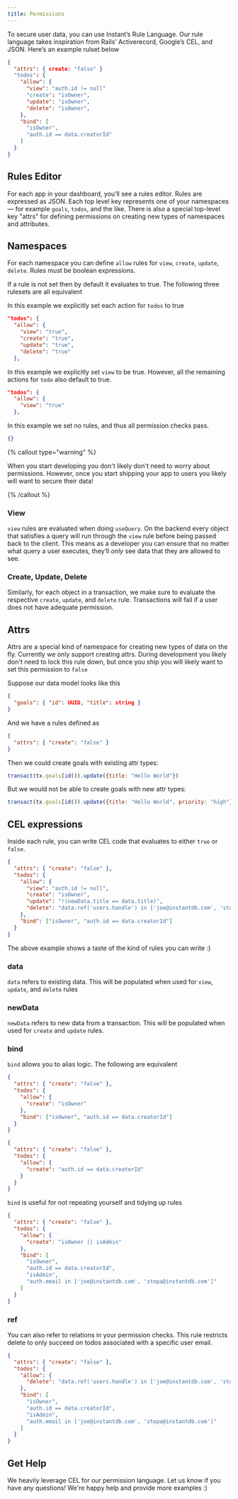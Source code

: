 ```yaml
---
title: Permissions
---
```


To secure user data, you can use Instant’s Rule Language. Our rule language
takes inspiration from Rails’ Activerecord, Google’s CEL, and JSON.
Here’s an example rulset below

```json
{
  "attrs": { create: "false" }
  "todos": {
    "allow": {
      "view": "auth.id != null"
      "create": "isOwner",
      "update": "isOwner",
      "delete": "isOwner",
    },
    "bind": [
      "isOwner",
      "auth.id == data.creatorId"
    ]
  }
}
```

## Rules Editor

For each app in your dashboard, you’ll see a rules editor. Rules are expressed
as JSON. Each top level key represents one of your namespaces — for example
`goals`, `todos`, and the like. There is also a special top-level key "attrs" for
defining permissions on creating new types of namespaces and attributes.

## Namespaces

For each namespace you can define `allow` rules for `view`, `create`, `update`, `delete`. Rules
must be boolean expressions.

If a rule is not set then by default it evaluates to true. The following three
rulesets are all equivalent

In this example we explicitly set each action for `todos` to true

```json
"todos": {
  "allow": {
    "view": "true",
    "create": "true",
    "update": "true",
    "delete": "true"
  },
```

In this example we explicitly set `view` to be true. However, all the remaining
actions for `todo` also default to true.

```json
"todos": {
  "allow": {
    "view": "true"
  },
```

In this example we set no rules, and thus all permission checks pass.

```json
{}
```

{% callout type="warning" %}

When you start developing you don't likely don't need to worry about
permissions. However, once you start shipping your app to users you likely will
want to secure their data!

{% /callout %}

### View

`view` rules are evaluated when doing `useQuery`. On the backend every object
that satisfies a query will run through the `view` rule before being passed back
to the client. This means as a developer you can ensure that no matter what query
a user executes, they’ll _only_ see data that they are allowed to see.

### Create, Update, Delete

Similarly, for each object in a transaction, we make sure to evaluate the respective `create`, `update`, and `delete` rule.
Transactions will fail if a user does not have adequate permission.

## Attrs

Attrs are a special kind of namespace for creating new types of data on the fly.
Currently we only support creating attrs. During development you likely don't
need to lock this rule down, but once you ship you will likely want to set this
permission to `false`

Suppose our data model looks like this

```json
{
  "goals": { "id": UUID, "title": string }
}
```

And we have a rules defined as

```json
{
  "attrs": { "create": "false" }
}
```

Then we could create goals with existing attr types:

```javascript
transact(tx.goals[id()).update({title: "Hello World"})
```

But we would not be able to create goals with new attr types:

```javascript
transact(tx.goals[id()).update({title: "Hello World", priority: "high"})
```

## CEL expressions

Inside each rule, you can write CEL code that evaluates to either `true` or `false`.

```json
{
  "attrs": { "create": "false" },
  "todos": {
    "allow": {
      "view": "auth.id != null",
      "create": "isOwner",
      "update": "!(newData.title == data.title)",
      "delete": "data.ref('users.handle') in ['joe@instantdb.com', 'stopa@instantdb.com']"
    },
    "bind": ["isOwner", "auth.id == data.creatorId"]
  }
}
```

The above example shows a taste of the kind of rules you can write :)

### data

`data` refers to existing data. This will be populated when used for `view`, `update`, and `delete` rules

### newData

`newData` refers to new data from a transaction. This will be populated when
used for `create` and `update` rules.

### bind

`bind` allows you to alias logic. The following are equivalent

```json
{
  "attrs": { "create": "false" },
  "todos": {
    "allow": {
      "create": "isOwner"
    },
    "bind": ["isOwner", "auth.id == data.creatorId"]
  }
}
```

```json
{
  "attrs": { "create": "false" },
  "todos": {
    "allow": {
      "create": "auth.id == data.creatorId"
    }
  }
}
```

`bind` is useful for not repeating yourself and tidying up rules

```json
{
  "attrs": { "create": "false" },
  "todos": {
    "allow": {
      "create": "isOwner || isAdmin"
    },
    "bind": [
      "isOwner",
      "auth.id == data.creatorId",
      "isAdmin",
      "auth.email in ['joe@instantdb.com', 'stopa@instantdb.com']"
    ]
  }
}
```

### ref

You can also refer to relations in your permission checks. This rule restricts
delete to only succeed on todos associated with a specific user email.

```json
{
  "attrs": { "create": "false" },
  "todos": {
    "allow": {
      "delete": "data.ref('users.handle') in ['joe@instantdb.com', 'stopa@instantdb.com']"
    },
    "bind": [
      "isOwner",
      "auth.id == data.creatorId",
      "isAdmin",
      "auth.email in ['joe@instantdb.com', 'stopa@instantdb.com']"
    ]
  }
}
```

## Get Help

We heavily leverage CEL for our permission language. Let us know if you have any questions!
We're happy help and provide more examples :)
